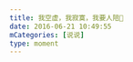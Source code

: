 ```yaml
---
title: 我空虚，我寂寞，我要人陪🥺
date: 2016-06-21 10:49:55
mCategories: [说说]
type: moment
---
```


<div id="pics-20160621104955"></div>

<script src="/lib/moment/pics.js"></script>
<script>
var data = [
    {"link": "2016-06-21_000000.jpeg", "type": "shuoshuo"}
];
picsRender(data, "pics-20160621104955");
</script>
